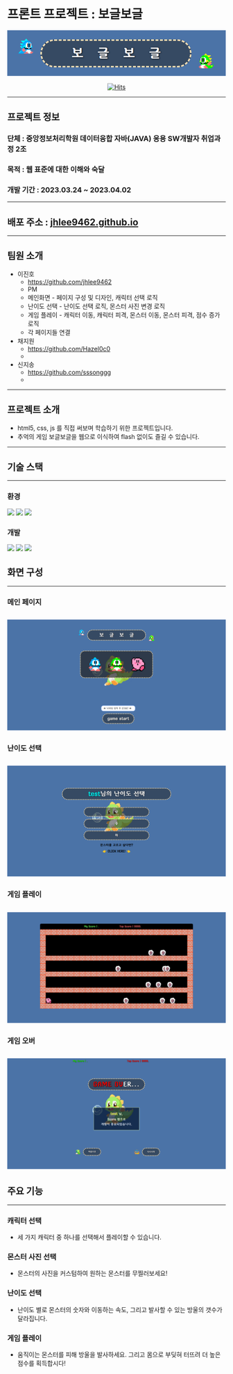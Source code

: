 
# 프론트 프로젝트 : 보글보글

<div style="text-align: center">

![로고.png](img%2F%EB%A1%9C%EA%B3%A0.png)

[![Hits](https://hits.seeyoufarm.com/api/count/incr/badge.svg?url=https%3A%2F%2Fgithub.com%2FSemiProject-JS%2Fbo-gle-bo-gle&count_bg=%2379C83D&title_bg=%23555555&icon=&icon_color=%23E7E7E7&title=hits&edge_flat=false)](https://hits.seeyoufarm.com)

</div>

---

## 프로젝트 정보

### 단체 : 중앙정보처리학원 데이터융합 자바(JAVA) 응용 SW개발자 취업과정 2조
### 목적 : 웹 표준에 대한 이해와 숙달
### 개발 기간 : 2023.03.24 ~ 2023.04.02

---

## 배포 주소 : [jhlee9462.github.io](jhlee9462.github.io)

---

## 팀원 소개
* 이진호 
  * https://github.com/jhlee9462
  * PM
  * 메인화면 - 페이지 구성 및 디자인, 캐릭터 선택 로직
  * 난이도 선택 - 난이도 선택 로직, 몬스터 사진 변경 로직
  * 게임 플레이 - 캐릭터 이동, 캐릭터 피격, 몬스터 이동, 몬스터 피격, 점수 증가 로직
  * 각 페이지들 연결
* 채지원 
  * https://github.com/Hazel0c0
  * 
* 신지송 
  * https://github.com/sssonggg
  * 

---

## 프로젝트 소개

- html5, css, js 를 직접 써보며 학습하기 위한 프로젝트입니다.
- 추억의 게임 보글보글을 웹으로 이식하여 flash 없이도 즐길 수 있습니다.

---

## 기술 스택

---

### 환경
<div>
<img src="https://img.shields.io/badge/visual studio code-007ACC?style=for-the-badge&logo=visualstudiocode&logoColor=white">
<img src="https://img.shields.io/badge/git-F05032?style=for-the-badge&logo=git&logoColor=white">
<img src="https://img.shields.io/badge/github-181717?style=for-the-badge&logo=github&logoColor=white">
</div>

### 개발
<div>
<img src="https://img.shields.io/badge/html5-E34F26?style=for-the-badge&logo=html5&logoColor=white">
<img src="https://img.shields.io/badge/css3-1572B6?style=for-the-badge&logo=css3&logoColor=white">
<img src="https://img.shields.io/badge/javascript-F7DF1E?style=for-the-badge&logo=javascript&logoColor=white">
</div>

## 화면 구성

---

### 메인 페이지 
![메인화면.png](img%2F%EB%A9%94%EC%9D%B8%ED%99%94%EB%A9%B4.png)
---
### 난이도 선택
![난이도선택.png](img%2F%EB%82%9C%EC%9D%B4%EB%8F%84%EC%84%A0%ED%83%9D.png)
---
### 게임 플레이
![게임플레이.png](img%2F%EA%B2%8C%EC%9E%84%ED%94%8C%EB%A0%88%EC%9D%B4.png)
---
### 게임 오버
![게임오버.png](img%2F%EA%B2%8C%EC%9E%84%EC%98%A4%EB%B2%84.png)
---

## 주요 기능

---

### 캐릭터 선택 
- 세 가지 캐릭터 중 하나를 선택해서 플레이할 수 있습니다.
### 몬스터 사진 선택 
- 몬스터의 사진을 커스텀하여 원하는 몬스터를 무찔러보세요!
### 난이도 선택 
- 난이도 별로 몬스터의 숫자와 이동하는 속도, 그리고 발사할 수 있는 방울의 갯수가 달라집니다.
### 게임 플레이 
- 움직이는 몬스터를 피해 방울을 발사하세요. 그리고 몸으로 부딪혀 터뜨려 더 높은 점수를 획득합시다!
